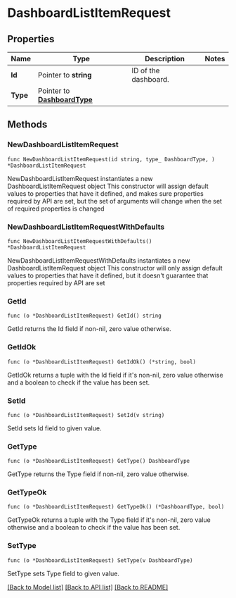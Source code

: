 # DashboardListItemRequest

## Properties

Name | Type | Description | Notes
------------ | ------------- | ------------- | -------------
**Id** | Pointer to **string** | ID of the dashboard. | 
**Type** | Pointer to [**DashboardType**](DashboardType.md) |  | 

## Methods

### NewDashboardListItemRequest

`func NewDashboardListItemRequest(id string, type_ DashboardType, ) *DashboardListItemRequest`

NewDashboardListItemRequest instantiates a new DashboardListItemRequest object
This constructor will assign default values to properties that have it defined,
and makes sure properties required by API are set, but the set of arguments
will change when the set of required properties is changed

### NewDashboardListItemRequestWithDefaults

`func NewDashboardListItemRequestWithDefaults() *DashboardListItemRequest`

NewDashboardListItemRequestWithDefaults instantiates a new DashboardListItemRequest object
This constructor will only assign default values to properties that have it defined,
but it doesn't guarantee that properties required by API are set

### GetId

`func (o *DashboardListItemRequest) GetId() string`

GetId returns the Id field if non-nil, zero value otherwise.

### GetIdOk

`func (o *DashboardListItemRequest) GetIdOk() (*string, bool)`

GetIdOk returns a tuple with the Id field if it's non-nil, zero value otherwise
and a boolean to check if the value has been set.

### SetId

`func (o *DashboardListItemRequest) SetId(v string)`

SetId sets Id field to given value.


### GetType

`func (o *DashboardListItemRequest) GetType() DashboardType`

GetType returns the Type field if non-nil, zero value otherwise.

### GetTypeOk

`func (o *DashboardListItemRequest) GetTypeOk() (*DashboardType, bool)`

GetTypeOk returns a tuple with the Type field if it's non-nil, zero value otherwise
and a boolean to check if the value has been set.

### SetType

`func (o *DashboardListItemRequest) SetType(v DashboardType)`

SetType sets Type field to given value.



[[Back to Model list]](../README.md#documentation-for-models) [[Back to API list]](../README.md#documentation-for-api-endpoints) [[Back to README]](../README.md)


